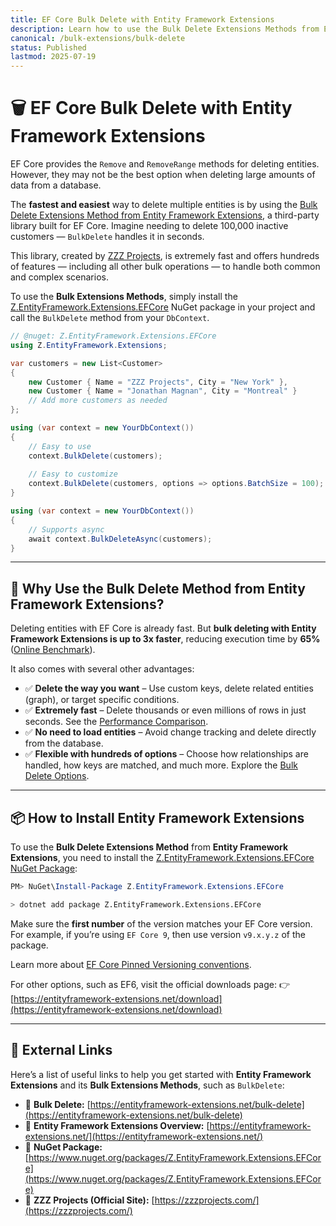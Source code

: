 ```yaml
---
title: EF Core Bulk Delete with Entity Framework Extensions
description: Learn how to use the Bulk Delete Extensions Methods from Entity Framework Extensions to delete entities from the database using the fewest possible round-trips. This Bulk Extensions Method made by ZZZ Projects is especially useful to improve database performance and when you need to delete using a custom key or take advantage of the many available options.
canonical: /bulk-extensions/bulk-delete
status: Published
lastmod: 2025-07-19
---
```


# 🗑️ EF Core Bulk Delete with Entity Framework Extensions

EF Core provides the `Remove` and `RemoveRange` methods for deleting entities. However, they may not be the best option when deleting large amounts of data from a database.

The **fastest and easiest** way to delete multiple entities is by using the [Bulk Delete Extensions Method from Entity Framework Extensions](https://entityframework-extensions.net/bulk-delete), a third-party library built for EF Core. Imagine needing to delete 100,000 inactive customers — `BulkDelete` handles it in seconds.

This library, created by [ZZZ Projects](https://zzzprojects.com/), is extremely fast and offers hundreds of features — including all other bulk operations — to handle both common and complex scenarios.

To use the **Bulk Extensions Methods**, simply install the [Z.EntityFramework.Extensions.EFCore](https://www.nuget.org/packages/Z.EntityFramework.Extensions.EFCore/) NuGet package in your project and call the `BulkDelete` method from your `DbContext`.

```csharp
// @nuget: Z.EntityFramework.Extensions.EFCore
using Z.EntityFramework.Extensions;

var customers = new List<Customer>
{
	new Customer { Name = "ZZZ Projects", City = "New York" },
	new Customer { Name = "Jonathan Magnan", City = "Montreal" }
	// Add more customers as needed
};

using (var context = new YourDbContext())
{
    // Easy to use
    context.BulkDelete(customers);
    
    // Easy to customize
    context.BulkDelete(customers, options => options.BatchSize = 100);
}

using (var context = new YourDbContext())
{
    // Supports async
    await context.BulkDeleteAsync(customers);
}
````

---

## 🚀 Why Use the Bulk Delete Method from Entity Framework Extensions?

Deleting entities with EF Core is already fast.
But **bulk deleting with Entity Framework Extensions is up to 3x faster**, reducing execution time by **65%** ([Online Benchmark](https://dotnetfiddle.net/zzMQgZ)).

It also comes with several other advantages:

* ✅ **Delete the way you want** – Use custom keys, delete related entities (graph), or target specific conditions.
* ✅ **Extremely fast** – Delete thousands or even millions of rows in just seconds. See the [Performance Comparison](https://entityframework-extensions.net/bulk-delete#performance-comparison).
* ✅ **No need to load entities** – Avoid change tracking and delete directly from the database.
* ✅ **Flexible with hundreds of options** – Choose how relationships are handled, how keys are matched, and much more. Explore the [Bulk Delete Options](https://entityframework-extensions.net/bulk-delete#bulk-delete-options).

---

## 📦 How to Install Entity Framework Extensions

To use the **Bulk Delete Extensions Method** from **Entity Framework Extensions**, you need to install the [Z.EntityFramework.Extensions.EFCore NuGet Package](https://www.nuget.org/packages/Z.EntityFramework.Extensions.EFCore/):

```powershell
PM> NuGet\Install-Package Z.EntityFramework.Extensions.EFCore
```

```bash
> dotnet add package Z.EntityFramework.Extensions.EFCore
```

Make sure the **first number** of the version matches your EF Core version.
For example, if you’re using `EF Core 9`, then use version `v9.x.y.z` of the package.

Learn more about [EF Core Pinned Versioning conventions](https://entityframework-extensions.net/efcore-pinned-versioning).

For other options, such as EF6, visit the official downloads page:
👉 [https://entityframework-extensions.net/download](https://entityframework-extensions.net/download)

---

## 🔗 External Links

Here’s a list of useful links to help you get started with **Entity Framework Extensions** and its **Bulk Extensions Methods**, such as `BulkDelete`:

* 🔗 **Bulk Delete:** [https://entityframework-extensions.net/bulk-delete](https://entityframework-extensions.net/bulk-delete)
* 🔗 **Entity Framework Extensions Overview:** [https://entityframework-extensions.net/](https://entityframework-extensions.net/)
* 🔗 **NuGet Package:** [https://www.nuget.org/packages/Z.EntityFramework.Extensions.EFCore](https://www.nuget.org/packages/Z.EntityFramework.Extensions.EFCore)
* 🔗 **ZZZ Projects (Official Site):** [https://zzzprojects.com/](https://zzzprojects.com/)
